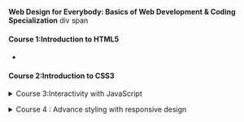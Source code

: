 **Web Design for Everybody: Basics of Web Development & Coding Specialization**
div
span

#### Course 1:Introduction to HTML5
* <head></head>
  <body></body>
  <footer></footer>
#### Course 2:Introduction to CSS3

<details>
<summary> Course 3:Interactivity with JavaScript </summary>
<pre>
#### Week one: introduction to JavaScript
* Scripting languages (JavaScript)
    * API (Application programming interface)
    * read and write HTML
    * <script>
        alert();
        prompt(); ask for input
        document.write(Hello world!);
        element.innerHTML = " ";
        console.log(); for debugging
    </script>
* Variables: 
    * var name = " ";
    * var date = Date();
    * var loca = window.location();
* Data type:
    * Numeric: var width = window.innerWidth;
    * String:  var loca = window.location();
    * Boolean: var windowStatus = window.closed;
    * Object:  var topic = document.getElementById('ID');  ex: return a tag
    * Array:   var links = document.getElementsByTagName('a');

Week two: reacting to your audience
* Functions: function name(parameters){};
* Place in external files:
    ```html
    <head>
        <script src="js/xxx.js"></script>
    </head>
    ```
* Folder structure:
    ```html
    <link rel="stylesheet" href="css/style.css"> 
    <script src="js/function.js"></script>
    <img src="img/image1.png"> 
    ```
* Events:
    * Mouse events: onclick, ondblclick, onmousedown ...
    * Keyboard events: onkeydown, onkeypress ...
    * Frame events: onload, onresize, onscroll, onerror ...
    [] events, this

Week four: 

* Forms: <form>, <label>, <input>
* Input validation: <pattern={using regular expression}> , <required>
* Comparing two inputs: ex: input same password
* Checkboxes and radio buttons: <label><input type="checkbox"></label>

</pre></details>



<details>
<summary> Course 4 : Advance styling with responsive design </summary>
<pre>

#### Week 1: Introdution to responsive design

</pre>
</details>
